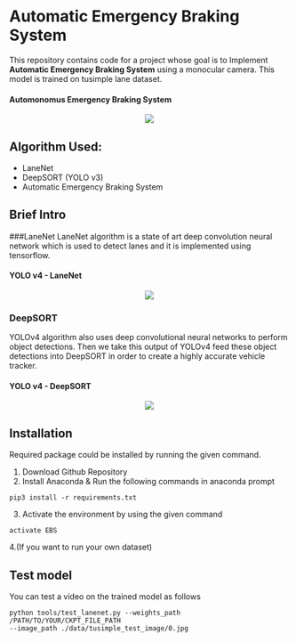 # Automatic Emergency Braking System
This repository contains code for a project whose goal is to Implement **Automatic Emergency Braking System** using a monocular camera. This model is trained on tusimple lane dataset.

#### Automonomus Emergency Braking System
<p align="center"><img src="Output_GIF/EBS.gif"\></p>


## Algorithm Used: 
- LaneNet 
- DeepSORT (YOLO v3) 
- Automatic Emergency Braking System 


## Brief Intro
###LaneNet
LaneNet algorithm is a state of art deep convolution neural network which is used to detect lanes and it is implemented using tensorflow.

#### YOLO v4 - LaneNet
<p align="center"><img src="Output_GIF/laneNet.gif"\></p>


### DeepSORT
YOLOv4 algorithm also uses deep convolutional neural networks to perform object detections. Then we take this output of YOLOv4 feed these object detections into DeepSORT in order to create a highly accurate vehicle tracker.

#### YOLO v4 - DeepSORT
<p align="center"><img src="Output_GIF/deepSORT.gif"\></p>


## Installation
Required package could be installed by running the given command.

1. Download Github Repository
2. Install Anaconda & Run the following commands in anaconda prompt
```
pip3 install -r requirements.txt
```

3. Activate the environment by using the given command
```
activate EBS
```

4.(If you want to run your own dataset)
## Test model
You can test a video on the trained model as follows

```
python tools/test_lanenet.py --weights_path /PATH/TO/YOUR/CKPT_FILE_PATH 
--image_path ./data/tusimple_test_image/0.jpg
```
